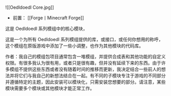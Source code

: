 ![[Oedldoedl Core.jpg]] 
- 前置：
 [[Forge丨Minecraft Forge]]

这是 Oedldoedl 系列模组中的核心模块，

这是一个为所有 Oedldoedl 系列模组提供的库，或接口，或任何你想用的称呼，这个模组在原版游戏中添加了一些小调整，也作为其他模块的代码库。

作者：我自己的模组包项目通常包含一堆模组，并提供合成表和其他功能的自定义权限。有很多我认为很有用，或者只是很有趣，但并没有延续下来的东西。由于许多模组不提供这些东西或者没有随着时间的推移而更新，我决定结合一些前人的想法并将它们与我自己的新想法结合在一起。有不同的子模块专注于游戏的不同部分并遵循特定的主题，因此安装可以模块化，只需安装您想要的部分。请注意，某些模块需要多个模块或其他模块才能正常工作。